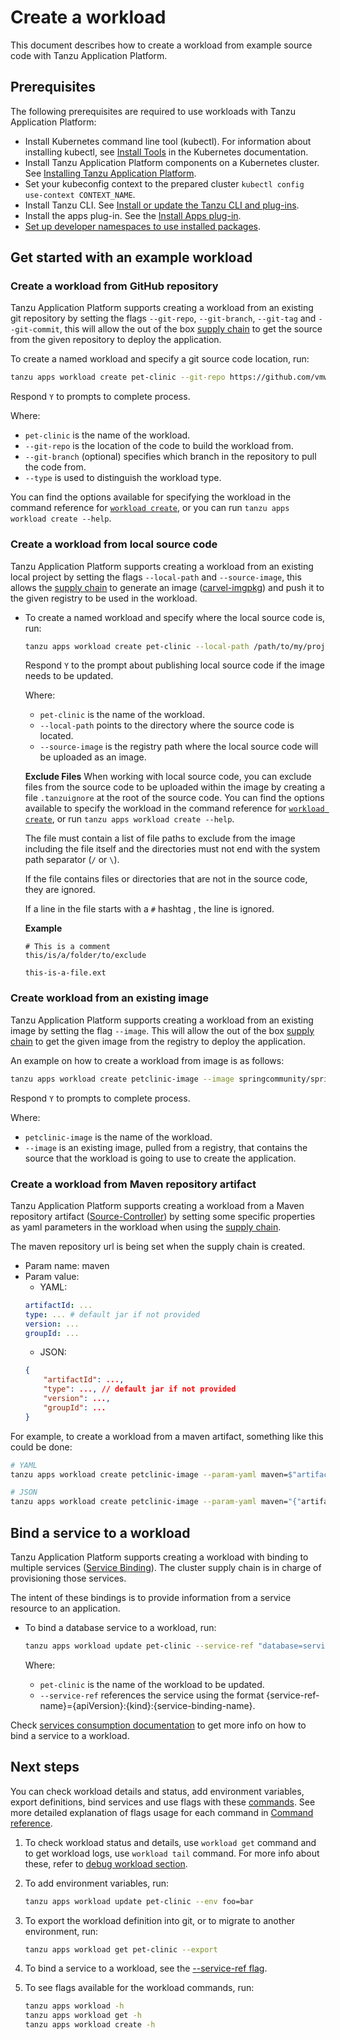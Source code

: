 # Create a workload

This document describes how to create a workload from example source code with Tanzu Application Platform.

## <a id='prerequisites'></a> Prerequisites

The following prerequisites are required to use workloads with Tanzu Application Platform:

- Install Kubernetes command line tool (kubectl). For information about installing kubectl, see [Install Tools](https://kubernetes.io/docs/tasks/tools/) in the Kubernetes documentation.
- Install Tanzu Application Platform components on a Kubernetes cluster. See [Installing Tanzu Application Platform](../../install-intro.md).
- Set your kubeconfig context to the prepared cluster `kubectl config use-context CONTEXT_NAME`.
- Install Tanzu CLI. See [Install or update the Tanzu CLI and plug-ins](../../install-tanzu-cli.md#cli-and-plugin).
- Install the apps plug-in. See the [Install Apps plug-in](install-apps-cli.md).
- [Set up developer namespaces to use installed packages](../../set-up-namespaces.md).

## <a id="example"></a> Get started with an example workload

### <a id="workload-git"></a> Create a workload from GitHub repository

Tanzu Application Platform supports creating a workload from an existing git repository by setting the flags `--git-repo`, `--git-branch`, `--git-tag` and `--git-commit`, this will allow the out of the box [supply chain](../../scc/about.md) to get the source from the given repository to deploy the application.

To create a named workload and specify a git source code location, run:

 ```bash
tanzu apps workload create pet-clinic --git-repo https://github.com/vmware-tanzu/application-accelerator-samples/tanzu-java-web-app --git-tag tap-1.3 --type web
```

Respond `Y` to prompts to complete process.

Where:

- `pet-clinic` is the name of the workload.
- `--git-repo` is the location of the code to build the workload from.
- `--git-branch` (optional) specifies which branch in the repository to pull the code from.
- `--type` is used to distinguish the workload type.

You can find the options available for specifying the workload in the command reference for [`workload create`](command-reference/tanzu-apps-workload-create.md), or you can run `tanzu apps workload create --help`.

### <a id="workload-local-source"></a> Create a workload from local source code

Tanzu Application Platform supports creating a workload from an existing local project by setting the flags `--local-path` and `--source-image`, this allows the [supply chain](../../scc/about.md) to generate an image ([carvel-imgpkg](https://carvel.dev/imgpkg/)) and push it to the given registry to be used in the workload.

- To create a named workload and specify where the local source code is, run:

    ```bash
    tanzu apps workload create pet-clinic --local-path /path/to/my/project --source-image my-registry.com/my-project
    ```

    Respond `Y` to the prompt about publishing local source code if the image needs to be updated.

    Where:

    - `pet-clinic` is the name of the workload.
    - `--local-path` points to the directory where the source code is located.
    - `--source-image` is the registry path where the local source code will be uploaded as an image.

    **Exclude Files**
    When working with local source code, you can exclude files from the source code to be uploaded within the image by creating a file `.tanzuignore` at the root of the source code. You can find the options available to specify the workload in the command reference for [`workload create`](command-reference/tanzu-apps-workload-create.md), or run `tanzu apps workload create --help`.

    The file must contain a list of file paths to exclude from the image including the file itself and the directories must not end with the system path separator (`/` or `\`).

    If the file contains files or directories that are not in the source code, they are ignored.

    If a line in the file starts with a `#` hashtag , the line is ignored.

    **Example**

    ```
    # This is a comment
    this/is/a/folder/to/exclude

    this-is-a-file.ext
    ```

### <a id="workload-image"></a> Create workload from an existing image

Tanzu Application Platform supports creating a workload from an existing image by setting the flag `--image`. This will allow the out of the box [supply chain](../../scc/about.md) to get the given image from the registry to deploy the application.

An example on how to create a workload from image is as follows:

```bash
tanzu apps workload create petclinic-image --image springcommunity/spring-framework-petclinic
```

Respond `Y` to prompts to complete process.

 Where:

- `petclinic-image` is the name of the workload.
- `--image` is an existing image, pulled from a registry, that contains the source that the workload is going to use to create the application.

### <a id="workload-maven"></a> Create a workload from Maven repository artifact

Tanzu Application Platform supports creating a workload from a Maven repository artifact ([Source-Controller](../../source-controller/about.md)) by setting some specific properties as yaml parameters in the workload when using the [supply chain](../../scc/about.md).

The maven repository url is being set when the supply chain is created.

- Param name: maven
- Param value:
    - YAML:
    ```yaml
    artifactId: ...
    type: ... # default jar if not provided
    version: ...
    groupId: ...

    ```
    - JSON:
    ```json
    {
        "artifactId": ...,
        "type": ..., // default jar if not provided
        "version": ...,
        "groupId": ...
    }
    ```

For example, to create a workload from a maven artifact, something like this could be done:

```bash
# YAML
tanzu apps workload create petclinic-image --param-yaml maven=$"artifactId:hello-world\ntype: jar\nversion: 0.0.1\ngroupId: carto.run"

# JSON
tanzu apps workload create petclinic-image --param-yaml maven="{"artifactId":"hello-world", "type": "jar", "version": "0.0.1", "groupId": "carto.run"}"
```

## <a id="bind-service"></a> Bind a service to a workload

Tanzu Application Platform supports creating a workload with binding to multiple services ([Service Binding](../../service-bindings/about.md)). The cluster supply chain is in charge of provisioning those services.

The intent of these bindings is to provide information from a service resource to an application.

- To bind a database service to a workload, run:

    ```bash
    tanzu apps workload update pet-clinic --service-ref "database=services.tanzu.vmware.com/v1alpha1:MySQL:my-prod-db"
    ```

    Where:

    - `pet-clinic` is the name of the workload to be updated.
    - `--service-ref` references the service using the format {service-ref-name}={apiVersion}:{kind}:{service-binding-name}.

Check [services consumption documentation](../../getting-started/consume-services.md) to get more info on how to bind a service to a workload.

## <a id="next-steps"></a> Next steps

You can check workload details and status, add environment variables, export definitions, bind services and use flags with these [commands](command-reference.md). See more detailed explanation of flags usage for each command in [Command reference](command-reference.md).

1. To check workload status and details, use `workload get` command and to get workload logs, use `workload tail` command. For more info about these, refer to [debug workload section](debug-workload.md).


2. To add environment variables, run:

    ```bash
    tanzu apps workload update pet-clinic --env foo=bar
    ```

3. To export the workload definition into git, or to migrate to another environment, run:

    ```bash
    tanzu apps workload get pet-clinic --export
    ```

4. To bind a service to a workload, see the [--service-ref flag](command-reference/commands-details/workload_create_update_apply.md#apply-service-ref).

5. To see flags available for the workload commands, run:

    ```bash
    tanzu apps workload -h
    tanzu apps workload get -h
    tanzu apps workload create -h
    ```
